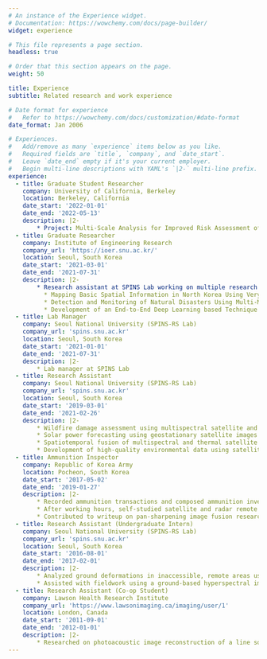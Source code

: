 ```yaml
---
# An instance of the Experience widget.
# Documentation: https://wowchemy.com/docs/page-builder/
widget: experience

# This file represents a page section.
headless: true

# Order that this section appears on the page.
weight: 50

title: Experience
subtitle: Related research and work experience

# Date format for experience
#   Refer to https://wowchemy.com/docs/customization/#date-format
date_format: Jan 2006

# Experiences.
#   Add/remove as many `experience` items below as you like.
#   Required fields are `title`, `company`, and `date_start`.
#   Leave `date_end` empty if it's your current employer.
#   Begin multi-line descriptions with YAML's `|2-` multi-line prefix.
experience:
  - title: Graduate Student Researcher
    company: University of California, Berkeley
    location: Berkeley, California
    date_start: '2022-01-01'
    date_end: '2022-05-13'
    description: |2-   
        * Project: Multi-Scale Analysis for Improved Risk Assessment of Wildfires Facilitated by Data and Computation. (*C3AI*) [Link](https://c3.ai/dti/research/2021-projects/)
  - title: Graduate Researcher
    company: Institute of Engineering Research
    company_url: 'https://ioer.snu.ac.kr/'
    location: Seoul, South Korea
    date_start: '2021-03-01'
    date_end: '2021-07-31'
    description: |2-
        * Research assistant at SPINS Lab working on multiple research projects :
          * Mapping Basic Spatial Information in North Korea Using Very High Resolution Satellite Images (*The Institute for Peace and Unification Studies*) [Publication Link](https://www.researchgate.net/profile/Minho-Kim-23/publication/354176367_Mapping_Inaccessible_Areas_Using_Deep_Learning_Based_Semantic_Segmentation_of_VHR_Satellite_Images_with_OpenStreetMap_Data/links/6129b344c69a4e48795fffcf/Mapping-Inaccessible-Areas-Using-Deep-Learning-Based-Semantic-Segmentation-of-VHR-Satellite-Images-with-OpenStreetMap-Data.pdf)
          * Detection and Monitoring of Natural Disasters Using Multi-Modal and Multi-Sensor Remotely-Sensed Imagery (*Ministry of Interior & Safety*)
          * Development of an End-to-End Deep Learning based Technique to Generate Very High Resolution Environmental Data (*National Research Foundation*) [Publication1 Link](https://www.sciencedirect.com/science/article/pii/S0924271621002537?via%3Dihub) [Publication2 Link](https://ai4earthscience.github.io/neurips-2020-workshop/papers/ai4earth_neurips_2020_27.pdf)
  - title: Lab Manager
    company: Seoul National University (SPINS-RS Lab)
    company_url: 'spins.snu.ac.kr'
    location: Seoul, South Korea
    date_start: '2021-01-01'
    date_end: '2021-07-31'
    description: |2-
        * Lab manager at SPINS Lab
  - title: Research Assistant
    company: Seoul National University (SPINS-RS Lab)
    company_url: 'spins.snu.ac.kr'
    location: Seoul, South Korea
    date_start: '2019-03-01'
    date_end: '2021-02-26'
    description: |2-
        * Wildfire damage assessment using multispectral satellite and Planetscope images [Publication Link](http://koreascience.or.kr/article/JAKO201925258774737.page)
        * Solar power forecasting using geostationary satellite images and meteorological data [Publication1 Link](https://www.mdpi.com/2072-4292/12/15/2357)
        * Spatiotemporal fusion of multispectral and thermal satellite images [Publication Link](https://www.isprs-ann-photogramm-remote-sens-spatial-inf-sci.net/V-3-2020/247/2020/)
        * Development of high-quality environmental data using satellite images via deep learning algorithms
  - title: Ammunition Inspector
    company: Republic of Korea Army
    location: Pocheon, South Korea
    date_start: '2017-05-02'
    date_end: '2019-01-27'
    description: |2-
        * Recorded ammunition transactions and composed ammunition inventory reports using Excel
        * After working hours, self-studied satellite and radar remote sensing
        * Contributed to writeup on pan-sharpening image fusion research using Worldview images [Publication Link](https://ieeexplore.ieee.org/abstract/document/8091115)
  - title: Research Assistant (Undergraduate Intern)
    company: Seoul National University (SPINS-RS Lab)
    company_url: 'spins.snu.ac.kr'
    location: Seoul, South Korea
    date_start: '2016-08-01'
    date_end: '2017-02-01'
    description: |2-
        * Analyzed ground deformations in inaccessible, remote areas using Sentinel-1 SAR images
        * Assisted with fieldwork using a ground-based hyperspectral imager to monitor crop health
  - title: Research Assistant (Co-op Student)
    company: Lawson Health Research Institute
    company_url: 'https://www.lawsonimaging.ca/imaging/user/1'
    location: London, Canada
    date_start: '2011-09-01'
    date_end: '2012-01-01'
    description: |2-
        * Researched on photoacoustic image reconstruction of a line source using multiple regularization percentages with the addition of maximum intensity projection using Matlab
---
```

